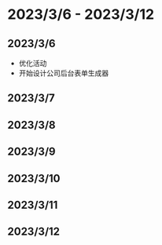 # 2023/3/6 - 2023/3/12


## 2023/3/6
- 优化活动
- 开始设计公司后台表单生成器


## 2023/3/7
## 2023/3/8
## 2023/3/9
## 2023/3/10
## 2023/3/11
## 2023/3/12